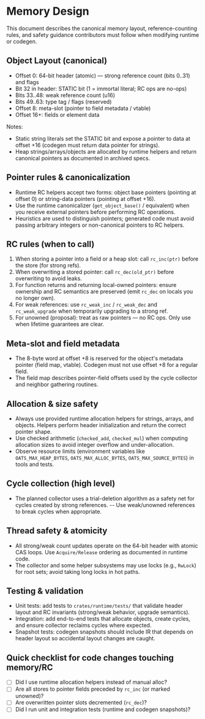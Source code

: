 # Memory Design

This document describes the canonical memory layout, reference-counting rules,
and safety guidance contributors must follow when modifying runtime or codegen.

## Object Layout (canonical)

- Offset 0: 64-bit header (atomic) — strong reference count (bits 0..31) and
  flags
- Bit 32 in header: STATIC bit (1 = immortal literal; RC ops are no-ops)
- Bits 33..48: weak reference count (u16)
- Bits 49..63: type tag / flags (reserved)
- Offset 8: meta-slot (pointer to field metadata / vtable)
- Offset 16+: fields or element data

Notes:

- Static string literals set the STATIC bit and expose a pointer to data at
  offset +16 (codegen must return data pointer for strings).
- Heap strings/arrays/objects are allocated by runtime helpers and return
  canonical pointers as documented in archived specs.

## Pointer rules & canonicalization

- Runtime RC helpers accept two forms: object base pointers (pointing at
  offset 0) or string-data pointers (pointing at offset +16).
- Use the runtime canonicalizer (`get_object_base()` / equivalent) when you
  receive external pointers before performing RC operations.
- Heuristics are used to distinguish pointers; generated code must avoid passing
  arbitrary integers or non-canonical pointers to RC helpers.

## RC rules (when to call)

1. When storing a pointer into a field or a heap slot: call `rc_inc(ptr)` before
   the store (for strong refs).
2. When overwriting a stored pointer: call `rc_dec(old_ptr)` before overwriting
   to avoid leaks.
3. For function returns and returning local-owned pointers: ensure ownership and
   RC semantics are preserved (emit `rc_dec` on locals you no longer own).
4. For weak references: use `rc_weak_inc` / `rc_weak_dec` and `rc_weak_upgrade`
   when temporarily upgrading to a strong ref.
5. For unowned (proposal): treat as raw pointers — no RC ops. Only use when
   lifetime guarantees are clear.

## Meta-slot and field metadata

- The 8-byte word at offset +8 is reserved for the object's metadata pointer
  (field map, vtable). Codegen must not use offset +8 for a regular field.
- The field map describes pointer-field offsets used by the cycle collector and
  neighbor gathering routines.

## Allocation & size safety

- Always use provided runtime allocation helpers for strings, arrays, and
  objects. Helpers perform header initialization and return the correct pointer
  shape.
- Use checked arithmetic (`checked_add`, `checked_mul`) when computing
  allocation sizes to avoid integer overflow and under-allocation.
- Observe resource limits (environment variables like `OATS_MAX_HEAP_BYTES`,
  `OATS_MAX_ALLOC_BYTES`, `OATS_MAX_SOURCE_BYTES`) in tools and tests.

## Cycle collection (high level)

- The planned collector uses a trial-deletion algorithm as a safety net for
  cycles created by strong references.
-- Use weak/unowned references to break cycles when appropriate.

## Thread safety & atomicity

- All strong/weak count updates operate on the 64-bit header with atomic CAS
  loops. Use `Acquire/Release` ordering as documented in runtime code.
- The collector and some helper subsystems may use locks (e.g., `RwLock`) for
  root sets; avoid taking long locks in hot paths.

## Testing & validation

- Unit tests: add tests to `crates/runtime/tests/` that validate header layout
  and RC invariants (strong/weak behavior, upgrade semantics).
- Integration: add end-to-end tests that allocate objects, create cycles, and
  ensure collector reclaims cycles where expected.
- Snapshot tests: codegen snapshots should include IR that depends on header
  layout so accidental layout changes are caught.

## Quick checklist for code changes touching memory/RC

- [ ] Did I use runtime allocation helpers instead of manual alloc?
- [ ] Are all stores to pointer fields preceded by `rc_inc` (or marked unowned)?
- [ ] Are overwritten pointer slots decremented (`rc_dec`)?
- [ ] Did I run unit and integration tests (runtime and codegen snapshots)?
